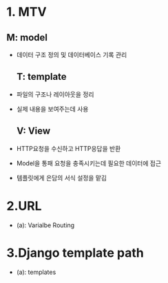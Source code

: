 # 1. MTV

## M: model

* 데이터 구조 정의 및 데이터베이스 기록 관리
  
  ## T: template
- 파일의 구조나 레이아웃을 정리
- 실제 내용을 보여주는데 사용
  
  ## V: View
- HTTP요청을 수신하고 HTTP응답을 반환
- Model을 통패 요청을 충족시키는데 필요한 데이터에 접근
- 템플릿에게 은담의 서식 설정을 맡김

# 2.URL

* (a): Varialbe Routing

# 3.Django template path

* (a): templates


